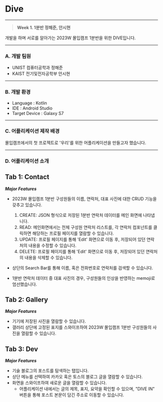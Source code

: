 # Dive

---

> **Week 1. 1분반 정해준, 안시현**
> 
개발을 하며 서로를 알아가는 2023W 몰입캠프 1분반을 위한 DIVE입니다.

---

### A. 개발 팀원

- UNIST 컴퓨터공학과 정해준
- KAIST 전기및전자공학부 안시현

---

### B. 개발 환경

- Language : Kotlin
- IDE : Android Studio
- Target Device : Galaxy S7

---

### C. 어플리케이션 제작 배경

몰입캠프에서의 첫 프로젝트로 '우리'를 위한 어플리케이션을 만들고자 했습니다.


---

### D. 어플리케이션 소개

## Tab 1: Contact
***Major Features***
- 2023W 몰입캠프 1분반 구성원들의 이름, 연락처, 대표 사진에 대한 CRUD 기능을 갖추고 있습니다.
    1. CREATE: JSON 형식으로 저장된 1분반 연락처 데이터를 메인 화면에 나타냅니다.
    2. READ: 메인화면에서는 전체 구성원 연락처 리스트를, 각 연락처 컴포넌트를 클릭하면 해당하는 프로필 페이지를 열람할 수 있습니다.
    3. UPDATE: 프로필 페이지를 통해 'Edit' 화면으로 이동 후, 저장되어 있던 연락처의 내용을 수정할 수 있습니다.
    4. DELETE: 프로필 페이지를 통해 'Edit' 화면으로 이동 후, 저장되어 있던 연락처의 내용을 삭제할 수 있습니다.

- 상단의 Search Bar를 통해 이름, 혹은 전화번호로 연락처를 검색할 수 있습니다.
- 1분반 연락처 데이터 중 대표 사진의 경우, 구성원들의 인상을 반영하는 memoji로 엄선했습니다.


## Tab 2: Gallery
***Major Features***
- 기기에 저장된 사진을 열람할 수 있습니다.
- 갤러리 상단에 고정된 표지를 스와이프하여 2023W 몰입캠프 1분반 구성원들의 사진을 열람할 수 있습니다.


## Tab 3: Dev
***Major Features***
- 기술 블로그의 포스트를 탐색하는 탭입니다.
- 상단 메뉴를 선택하여 카카오 혹은 토스의 블로그 글을 열람할 수 있습니다.
- 화면을 스와이프하여 새로운 글을 열람할 수 있습니다.
    - 어플리케이션 내에서는 글의 제목, 표지, 요약을 확인할 수 있으며, "DIVE IN" 버튼을 통해 포스트 본문이 담긴 주소로 이동할 수 있습니다.

